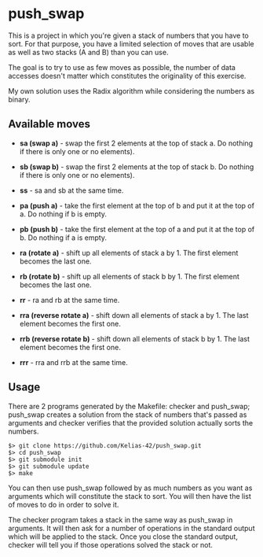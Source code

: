 # push_swap
This is a project in which you're given a stack of numbers that you have to sort.
For that purpose, you have a limited selection of moves that are usable as well as two stacks (A and B) than you can use.

The goal is to try to use as few moves as possible, the number of data accesses doesn't matter which constitutes the originality of this exercise.

My own solution uses the Radix algorithm while considering the numbers as binary.

## Available moves
* **sa (swap a)** - swap the first 2 elements at the top of stack a. Do nothing if there
is only one or no elements).

* **sb (swap b)** - swap the first 2 elements at the top of stack b. Do nothing if there
is only one or no elements).

* **ss** - sa and sb at the same time.

* **pa (push a)** - take the first element at the top of b and put it at the top of a. Do
nothing if b is empty.

* **pb (push b)** - take the first element at the top of a and put it at the top of b. Do
nothing if a is empty.

* **ra (rotate a)** - shift up all elements of stack a by 1. The first element becomes
the last one.

* **rb (rotate b)** - shift up all elements of stack b by 1. The first element becomes
the last one.

* **rr** - ra and rb at the same time.

* **rra (reverse rotate a)** - shift down all elements of stack a by 1. The last element
becomes the first one.

* **rrb (reverse rotate b)** - shift down all elements of stack b by 1. The last element
becomes the first one.

* **rrr** - rra and rrb at the same time.

## Usage
There are 2 programs generated by the Makefile: checker and push_swap; 
push_swap creates a solution from the stack of numbers that's passed as arguments and checker verifies that the provided solution actually sorts the numbers.

```shell
$> git clone https://github.com/Kelias-42/push_swap.git
$> cd push_swap
$> git submodule init
$> git submodule update
$> make
```
You can then use push_swap followed by as much numbers as you want as arguments which will constitute the stack to sort. You will then have the list of moves to do in order to solve it.

The checker program takes a stack in the same way as push_swap in arguments. It will then ask for a number of operations in the standard output which will be applied to the stack. Once you close the standard output, checker will tell you if those operations solved the stack or not.
